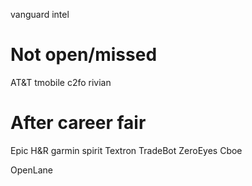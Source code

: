 vanguard 
intel 


# Not open/missed
AT&T
tmobile 
c2fo
rivian


# After career fair
Epic
H&R
garmin
spirit
Textron 
TradeBot
ZeroEyes
Cboe



OpenLane